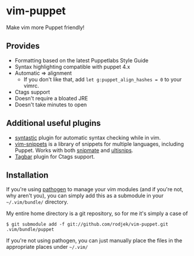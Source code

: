 vim-puppet
==========

Make vim more Puppet friendly!

Provides
--------

  * Formatting based on the latest Puppetlabs Style Guide
  * Syntax highlighting compatible with puppet 4.x
  * Automatic => alignment
    * If you don't like that, add `let g:puppet_align_hashes = 0` to your vimrc.
  * Ctags support
  * Doesn't require a bloated JRE
  * Doesn't take minutes to open

Additional useful plugins
-------------------------

 * [syntastic](https://github.com/scrooloose/syntastic) plugin for automatic
   syntax checking while in vim.
 * [vim-snippets](https://github.com/honza/vim-snippets) is a library of
   snippets for multiple languages, including Puppet. Works with both
   [snipmate](https://github.com/garbas/vim-snipmate) and
   [ultisnips](https://github.com/SirVer/ultisnips).
 * [Tagbar](https://github.com/majutsushi/tagbar) plugin for Ctags support.

Installation
------------

If you're using [pathogen](https://github.com/tpope/vim-pathogen) to manage your vim modules (and if you're not, why
aren't you), you can simply add this as a submodule in your `~/.vim/bundle/`
directory.

My entire home directory is a git repository, so for me it's simply a case of

    $ git submodule add -f git://github.com/rodjek/vim-puppet.git .vim/bundle/puppet

If you're not using pathogen, you can just manually place the files in the
appropriate places under `~/.vim/`
